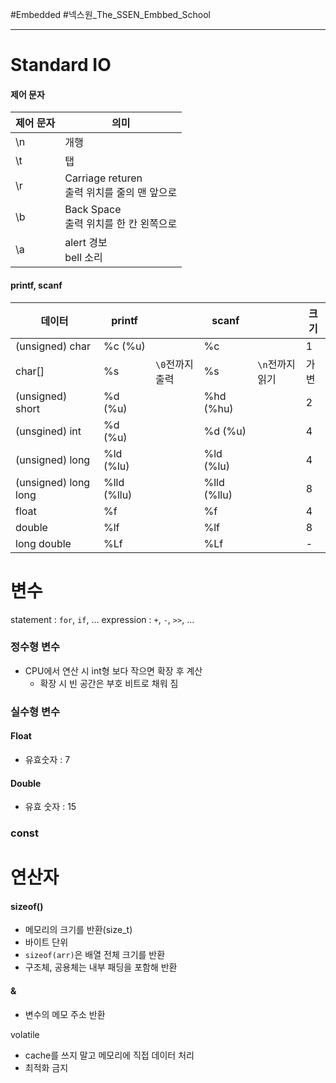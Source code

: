 

#Embedded #넥스원_The_SSEN_Embbed_School 


---
# Standard IO
#### 제어 문자

| 제어 문자 | 의미                                  |
| ----- | ----------------------------------- |
| \n    | 개행                                  |
| \t    | 탭                                   |
| \r    | Carriage returen<br>출력 위치를 줄의 맨 앞으로 |
| \b    | Back Space<br>출력 위치를 한 칸 왼쪽으로       |
| \a    | alert 경보<br>bell 소리                 |

#### printf, scanf

| 데이터                  | printf      |            | scanf       |            | 크기  |
| -------------------- | ----------- | ---------- | ----------- | ---------- | --- |
| (unsigned) char      | %c (%u)     |            | %c          |            | 1   |
| char[]               | %s          | `\0`전까지 출력 | %s          | `\n`전까지 읽기 | 가변  |
| (unsigned) short     | %d (%u)     |            | %hd (%hu)   |            | 2   |
| (unsgined) int       | %d (%u)     |            | %d   (%u)   |            | 4   |
| (unsigned) long      | %ld (%lu)   |            | %ld  (%lu)  |            | 4   |
| (unsigned) long long | %lld (%llu) |            | %lld (%llu) |            | 8   |
| float                | %f          |            | %f          |            | 4   |
| double               | %lf         |            | %lf         |            | 8   |
| long double          | %Lf         |            | %Lf         |            | -   |


# 변수
statement  : `for`, `if`, ...
expression : `+`, `-`, `>>`, ...
### 정수형 변수
- CPU에서 연산 시 int형 보다 작으면 확장 후 계산
	- 확장 시 빈 공간은 부호 비트로 채워 짐

### 실수형 변수
#### Float
- 유효숫자 : 7

#### Double
-  유효 숫자 : 15

### const



# 연산자
#### sizeof()
- 메모리의 크기를 반환(size_t)
- 바이트 단위
- `sizeof(arr)`은 배열 전체 크기를 반환
- 구조체, 공용체는 내부 패딩을 포함해 반환
#### &
- 변수의 메모 주소 반환

volatile
- cache를 쓰지 말고 메모리에 직접 데이터 처리
- 최적화 금지